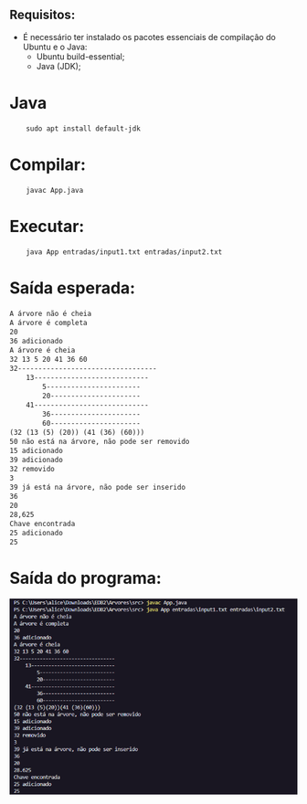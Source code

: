 ## Requisitos:
* É necessário ter instalado os pacotes essenciais de compilação do Ubuntu e o Java:
	- Ubuntu build-essential;
	- Java (JDK);

# Java
```
	sudo apt install default-jdk
```
# Compilar:
```
    javac App.java
```

# Executar:
```
    java App entradas/input1.txt entradas/input2.txt  
```

# Saída esperada:
```
A árvore não é cheia
A árvore é completa
20
36 adicionado
A árvore é cheia
32 13 5 20 41 36 60
32----------------------------------
	13----------------------------
		5-----------------------
		20----------------------
	41----------------------------
		36----------------------
		60----------------------
(32 (13 (5) (20)) (41 (36) (60)))
50 não está na árvore, não pode ser removido
15 adicionado
39 adicionado
32 removido
3
39 já está na árvore, não pode ser inserido
36
20
28,625
Chave encontrada
25 adicionado
25
```
# Saída do programa:
![](src/images/Captura%20de%20tela%202022-11-07%20231053.png)



